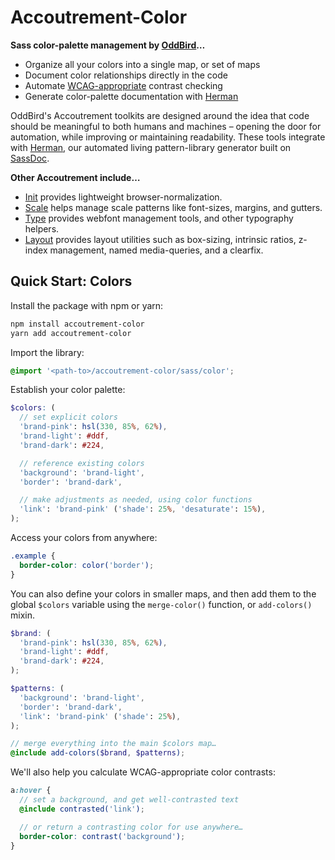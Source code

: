 Accoutrement-Color
==================

**Sass color-palette management by [OddBird][oddbird]…**

- Organize all your colors into a single map, or set of maps
- Document color relationships directly in the code
- Automate [WCAG-appropriate][wcag] contrast checking
- Generate color-palette documentation with [Herman][Herman]

[oddbird]: http://oddbird.net/
[wcag]: http://www.w3.org/TR/2008/REC-WCAG20-20081211/#contrast-ratiodef

OddBird's Accoutrement toolkits are designed around the idea
that code should be meaningful to both humans and machines –
opening the door for automation,
while improving or maintaining readability.
These tools integrate with [Herman][Herman],
our automated living pattern-library generator
built on [SassDoc][SassDoc].

[Herman]: http://oddbird.net/herman/
[SassDoc]: http://sassdoc.com/


**Other Accoutrement include…**

- [Init](http://oddbird.net/accoutrement-init/)
  provides lightweight browser-normalization.
- [Scale](http://oddbird.net/accoutrement-scale/)
  helps manage scale patterns like font-sizes, margins, and gutters.
- [Type](http://oddbird.net/accoutrement-type/)
  provides webfont management tools,
  and other typography helpers.
- [Layout](http://oddbird.net/accoutrement-layout/)
  provides layout utilities such as
  box-sizing, intrinsic ratios, z-index management,
  named media-queries, and a clearfix.


Quick Start: Colors
-------------------

Install the package with npm or yarn:

```bash
npm install accoutrement-color
yarn add accoutrement-color
```

Import the library:

```scss
@import '<path-to>/accoutrement-color/sass/color';
```

Establish your color palette:

```scss
$colors: (
  // set explicit colors
  'brand-pink': hsl(330, 85%, 62%),
  'brand-light': #ddf,
  'brand-dark': #224,

  // reference existing colors
  'background': 'brand-light',
  'border': 'brand-dark',

  // make adjustments as needed, using color functions
  'link': 'brand-pink' ('shade': 25%, 'desaturate': 15%),
);
```

Access your colors from anywhere:

```scss
.example {
  border-color: color('border');
}
```

You can also define your colors in smaller maps,
and then add them to the global `$colors` variable
using the `merge-color()` function,
or `add-colors()` mixin.

```scss
$brand: (
  'brand-pink': hsl(330, 85%, 62%),
  'brand-light': #ddf,
  'brand-dark': #224,
);

$patterns: (
  'background': 'brand-light',
  'border': 'brand-dark',
  'link': 'brand-pink' ('shade': 25%),
);

// merge everything into the main $colors map…
@include add-colors($brand, $patterns);
```

We'll also help you calculate WCAG-appropriate color contrasts:

```scss
a:hover {
  // set a background, and get well-contrasted text
  @include contrasted('link');

  // or return a contrasting color for use anywhere…
  border-color: contrast('background');
}
```
